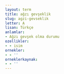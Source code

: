 ```yaml
---
layout: term
title: ağzı gevşeklik
slug: agzi-gevseklik
letter: A
lisan: Türkçe
anlamlar:
- Ağzı gevşek olma durumu
ozellikler:
- - isim
ornekler:
- - ''
orneklerkaynak:
- - ''
---
```

